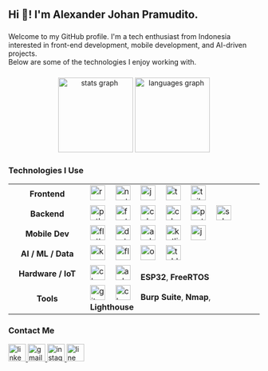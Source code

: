 <h2 align="left">Hi 👋! I'm Alexander Johan Pramudito.</h2>

###

<p align="left">
  Welcome to my GitHub profile. I'm a tech enthusiast from Indonesia interested in front-end development, mobile development, and AI-driven projects.
  <br/>
  Below are some of the technologies I enjoy working with.
</p>

###

<div align="center">
  <img src="https://github-readme-stats.vercel.app/api?username=johanpramudito&hide_title=false&hide_rank=false&show_icons=true&include_all_commits=true&count_private=true&disable_animations=false&theme=dracula&locale=en&hide_border=false" height="150" alt="stats graph"  />
  <img src="https://github-readme-stats.vercel.app/api/top-langs?username=johanpramudito&locale=en&hide_title=false&layout=compact&card_width=320&langs_count=5&theme=dracula&hide_border=false" height="150" alt="languages graph"  />
</div>

###

<h3 align="left">Technologies I Use</h3>

<table width="100%">
  <tr>
    <td align="center" width="140">
      <b>Frontend</b>
    </td>
    <td align="left">
      <img src="https://cdn.jsdelivr.net/gh/devicons/devicon/icons/react/react-original.svg" height="30" alt="react logo"  />
      <img width="12" />
      <img src="https://cdn.jsdelivr.net/gh/devicons/devicon/icons/nextjs/nextjs-original.svg" height="30" alt="nextjs logo"  />
      <img width="12" />
      <img src="https://cdn.jsdelivr.net/gh/devicons/devicon/icons/javascript/javascript-original.svg" height="30" alt="javascript logo"  />
      <img width="12" />
      <img src="https://cdn.jsdelivr.net/gh/devicons/devicon/icons/typescript/typescript-original.svg" height="30" alt="typescript logo"  />
      <img width="12" />
      <img src="https://cdn.jsdelivr.net/gh/devicons/devicon/icons/tailwindcss/tailwindcss-plain.svg" height="30" alt="tailwindcss logo"  />
    </td>
  </tr>
  <tr>
    <td align="center" width="140">
      <b>Backend</b>
    </td>
    <td align="left">
      <img src="https://cdn.jsdelivr.net/gh/devicons/devicon/icons/python/python-original.svg" height="30" alt="python logo"  />
      <img width="12" />
      <img src="https://cdn.jsdelivr.net/gh/devicons/devicon/icons/fastapi/fastapi-original.svg" height="30" alt="fastapi logo"  />
      <img width="12" />
      <img src="https://cdn.jsdelivr.net/gh/devicons/devicon/icons/cplusplus/cplusplus-original.svg" height="30" alt="cplusplus logo"  />
      <img width="12" />
      <img src="https://cdn.jsdelivr.net/gh/devicons/devicon/icons/csharp/csharp-original.svg" height="30" alt="csharp logo"  />
      <img width="12" />
      <img src="https://cdn.jsdelivr.net/gh/devicons/devicon/icons/postgresql/postgresql-original.svg" height="30" alt="postgresql logo"  />
      <img width="12" />
      <img src="https://cdn.jsdelivr.net/gh/devicons/devicon/icons/mysql/mysql-original.svg" height="30" alt="sql logo"  />
    </td>
  </tr>
  <tr>
    <td align="center" width="140">
      <b>Mobile Dev</b>
    </td>
    <td align="left">
      <img src="https://cdn.jsdelivr.net/gh/devicons/devicon/icons/flutter/flutter-original.svg" height="30" alt="flutter logo"  />
      <img width="12" />
      <img src="https://cdn.jsdelivr.net/gh/devicons/devicon/icons/dart/dart-original.svg" height="30" alt="dart logo"  />
      <img width="12" />
      <img src="https://cdn.jsdelivr.net/gh/devicons/devicon/icons/androidstudio/androidstudio-original.svg" height="30" alt="android studio logo"  />
      <img width="12" />
      <img src="https://cdn.jsdelivr.net/gh/devicons/devicon/icons/kotlin/kotlin-original.svg" height="30" alt="kotlin logo"  />
      <img width="12" />
      <img src="https://cdn.jsdelivr.net/gh/devicons/devicon/icons/java/java-original.svg" height="30" alt="java logo"  />
    </td>
  </tr>
    <tr>
    <td align="center" width="140">
      <b>AI / ML / Data</b>
    </td>
    <td align="left">
      <img src="https://cdn.jsdelivr.net/gh/devicons/devicon/icons/keras/keras-original.svg" height="30" alt="keras logo"  />
      <img width="12" />
      <img src="https://cdn.jsdelivr.net/gh/devicons/devicon/icons/flask/flask-original.svg" height="30" alt="flask logo"  />
      <img width="12" />
      <img src="https://cdn.jsdelivr.net/gh/devicons/devicon/icons/opencv/opencv-original.svg" height="30" alt="opencv logo"  />
      <img width="12" />
      <img src="https://cdn.jsdelivr.net/gh/devicons/devicon/icons/tableau/tableau-original.svg" height="30" alt="tableau logo"  />
    </td>
  </tr>
  <tr>
    <td align="center" width="140">
      <b>Hardware / IoT</b>
    </td>
    <td align="left">
      <img src="https://cdn.jsdelivr.net/gh/devicons/devicon/icons/c/c-original.svg" height="30" alt="c logo"  />
      <img width="12" />
      <img src="https://cdn.jsdelivr.net/gh/devicons/devicon/icons/arduino/arduino-original.svg" height="30" alt="arduino logo"  />
      <img width="12" />
      <b>ESP32</b>, <b>FreeRTOS</b>
    </td>
  </tr>
  <tr>
    <td align="center" width="140">
      <b>Tools</b>
    </td>
    <td align="left">
      <img src="https://cdn.jsdelivr.net/gh/devicons/devicon/icons/git/git-original.svg" height="30" alt="git logo"  />
      <img width="12" />
      <img src="https://cdn.jsdelivr.net/gh/devicons/devicon/icons/googlecloud/googlecloud-original.svg" height="30" alt="cloud services logo"  />
      <img width="12" />
      <b>Burp Suite</b>, <b>Nmap</b>, <b>Lighthouse</b>
    </td>
  </tr>
</table>

###

<h3 align="left">Contact Me</h3>

<div align="left">
  <a href="https://linkedin.com/in/alexander-johan-pramudito" target="_blank">
    <img src="https://img.shields.io/static/v1?message=LinkedIn&logo=linkedin&label=&color=0077B5&logoColor=white&labelColor=&style=for-the-badge" height="35" alt="linkedin logo"  />
  </a>
  <a href="mailto:ajohanpramudito@gmail.com" target="_blank">
    <img src="httpsa://img.shields.io/static/v1?message=Gmail&logo=gmail&label=&color=D14836&logoColor=white&labelColor=&style=for-the-badge" height="35" alt="gmail logo"  />
  </a>
  <a href="https://instagram.com/johan_pramudito" target="_blank">
    <img src="https://img.shields.io/static/v1?message=Instagram&logo=instagram&label=&color=E4405F&logoColor=white&labelColor=&style=for-the-badge" height="35" alt="instagram logo"  />
  </a>
  <a href="https://line.me/ti/p/~ajohanp1234" target="_blank">
    <img src="https://img.shields.io/static/v1?message=Line&logo=line&label=&color=00C300&logoColor=white&labelColor=&style=for-the-badge" height="35" alt="line logo"  />
  </a>
</div>

###
